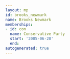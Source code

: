 ```yaml
---
layout: mp
id: brooks_newmark
name: Brooks Newmark
memberships:
- id: con
  name: Conservative Party
  start: '2005-06-28'
  end: 
autogenerated: true
---
```

